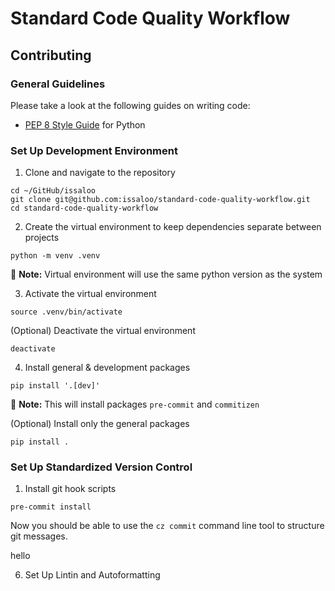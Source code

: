 # Standard Code Quality Workflow

## Contributing

### General Guidelines
Please take a look at the following guides on writing code:
- [PEP 8 Style Guide](https://www.python.org/dev/peps/pep-0008/) for Python

### Set Up Development Environment
1. Clone and navigate to the repository
```shell
cd ~/GitHub/issaloo
git clone git@github.com:issaloo/standard-code-quality-workflow.git
cd standard-code-quality-workflow
```

2. Create the virtual environment to keep dependencies separate between projects
```shell
python -m venv .venv
```
:memo: **Note:** Virtual environment will use the same python version as the system

3. Activate the virtual environment
```shell
source .venv/bin/activate
```
(Optional) Deactivate the virtual environment
```shell
deactivate
```

4. Install general & development packages
```shell
pip install '.[dev]'
```
:memo: **Note:** This will install packages ``pre-commit`` and ``commitizen``

(Optional) Install only the general packages
```shell
pip install .
```

### Set Up Standardized Version Control

1. Install git hook scripts
```shell
pre-commit install
```

Now you should be able to use the `cz commit` command line tool to structure git messages.

hello

6. Set Up Lintin and Autoformatting
